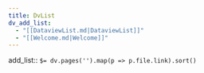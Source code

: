 ```yaml
---
title: DvList
dv_add_list: 
  - "[[DataviewList.md|DataviewList]]"
  - "[[Welcome.md|Welcome]]"
---
```


add_list:: `$= dv.pages('').map(p => p.file.link).sort()`
